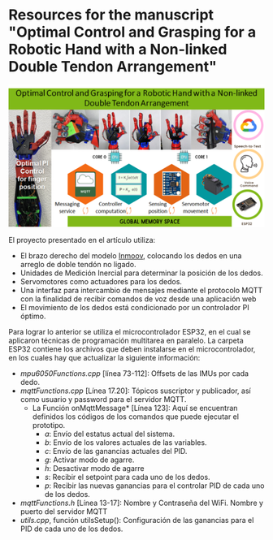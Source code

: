 # Resources for the manuscript "Optimal Control and Grasping for a Robotic Hand with a Non-linked Double Tendon Arrangement"
![Graphic Abstract](https://github.com/sanchezgarnica-erick/IEEE_RoboticHand-OptimalControl/blob/main/ProjectImages/graphicAbstract_v2.png)

El proyecto presentado en el artículo utiliza:
- El brazo derecho del modelo [Inmoov](https://inmoov.fr/), colocando los dedos en una arreglo de doble tendón no ligado.
- Unidades de Medición Inercial para determinar la posición de los dedos.
-  Servomotores como actuadores para los dedos.
- Una interfaz para intercambio de mensajes mediante el protocolo MQTT con la finalidad de recibir comandos de voz desde una aplicación web
- El movimiento de los dedos está condicionado por un controlador PI óptimo.

Para lograr lo anterior se utiliza el microcontrolador ESP32, en el cual se aplicaron técnicas de programación multitarea en paralelo.
La carpeta ESP32 contiene los archivos que deben instalarse en el microcontrolador, en los cuales hay que actualizar la siguiente información:
- *mpu6050Functions.cpp* [línea 73-112]: Offsets de las IMUs por cada dedo.
- *mqttFunctions.cpp* [Línea 17.20]: Tópicos suscriptor y publicador, así como usuario y password para el servidor MQTT.
	* La Función onMqttMessage* [Línea 123]: Aquí se encuentran definidos los códigos de los comandos que puede ejecutar el prototipo. 
		+ *a*: Envío del estatus actual del sistema.
		+ *b*: Envío de los valores actuales de las variables.
		+ *c*: Envío de las ganancias actuales del PID.
		+ *g*: Activar modo de agarre.
		+ *h*: Desactivar modo de agarre
		+ *s*: Recibir el setpoint para cada uno de los dedos.
		+ *p*: Recibir las nuevas ganancias para el controlar PID de cada uno de los dedos.
- *mqttFunctions.h* [Línea 13-17]: Nombre y Contraseña del WiFi. Nombre y puerto del servidor MQTT
- *utils.cpp*, función utilsSetup(): Configuración de las ganancias para el PID de cada uno de los dedos.

<!--stackedit_data:
eyJoaXN0b3J5IjpbNzA1OTY5NzA2LDEzMjMwOTMyMTgsMTIwNj
k5MDY5Miw3OTc1NjE2OCwtMTM1NTEyNDg4M119
-->